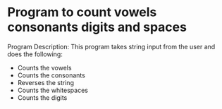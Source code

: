# Program to count vowels consonants digits and spaces
Program Description: This program takes string input from the user and does the following: 
- Counts the vowels 
- Counts the consonants 
- Reverses the string 
- Counts the whitespaces 
- Counts the digits
